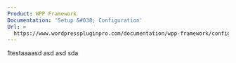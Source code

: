 ```yaml
---
Product: WPP Framework
Documentation: 'Setup &#038; Configuration'
Url: >
  https://www.wordpresspluginpro.com/documentation/wpp-framework/configuration/
---
```

1testaaaasd asd asd sda